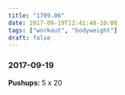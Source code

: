 ```yaml
---
title: "1709.06"
date: 2017-09-19T12:41:48-10:00
tags: ["workout", "bodyweight"]
draft: false
---
```


### 2017-09-19

**Pushups:** 5 x 20